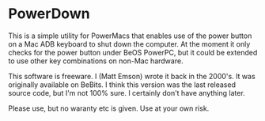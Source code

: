 # PowerDown
This is a simple utility for PowerMacs that enables use of the power button 
on a Mac ADB keyboard to shut down the computer. At the moment it only checks
for the power button under BeOS PowerPC, but it could be extended to use
other key combinations on non-Mac hardware.

This software is freeware. I (Matt Emson) wrote it back in the 2000's. It was
originally available on BeBits. I think this version was the last released
source code, but I'm not 100% sure. I certainly don't have anything later.

Please use, but no waranty etc is given. Use at your own risk.  

